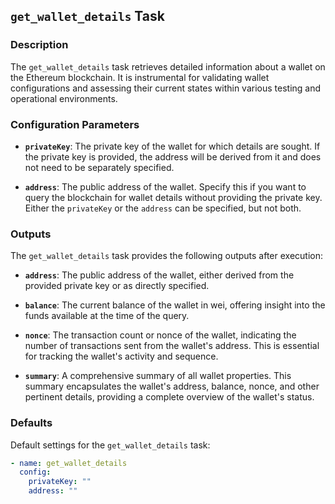## `get_wallet_details` Task

### Description
The `get_wallet_details` task retrieves detailed information about a wallet on the Ethereum blockchain. It is instrumental for validating wallet configurations and assessing their current states within various testing and operational environments.

### Configuration Parameters

- **`privateKey`**:
  The private key of the wallet for which details are sought. If the private key is provided, the address will be derived from it and does not need to be separately specified.

- **`address`**:
  The public address of the wallet. Specify this if you want to query the blockchain for wallet details without providing the private key. Either the `privateKey` or the `address` can be specified, but not both.

### Outputs

The `get_wallet_details` task provides the following outputs after execution:

- **`address`**:
  The public address of the wallet, either derived from the provided private key or as directly specified.

- **`balance`**:
  The current balance of the wallet in wei, offering insight into the funds available at the time of the query.

- **`nonce`**:
  The transaction count or nonce of the wallet, indicating the number of transactions sent from the wallet's address. This is essential for tracking the wallet's activity and sequence.

- **`summary`**:
  A comprehensive summary of all wallet properties. This summary encapsulates the wallet's address, balance, nonce, and other pertinent details, providing a complete overview of the wallet's status.

### Defaults

Default settings for the `get_wallet_details` task:

```yaml
- name: get_wallet_details
  config:
    privateKey: ""
    address: ""
```